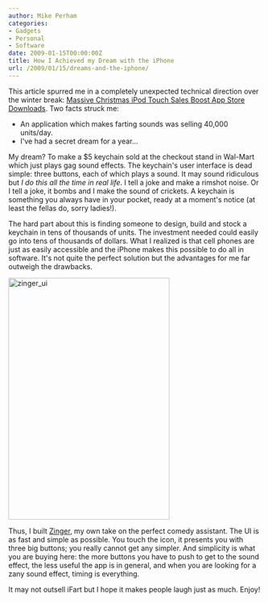 ```yaml
---
author: Mike Perham
categories:
- Gadgets
- Personal
- Software
date: 2009-01-15T00:00:00Z
title: How I Achieved my Dream with the iPhone
url: /2009/01/15/dreams-and-the-iphone/
---
```


This article spurred me in a completely unexpected technical direction over the winter break: [Massive Christmas iPod Touch Sales Boost App Store Downloads][1]. Two facts struck me:

*   An application which makes farting sounds was selling 40,000 units/day.
*   I've had a secret dream for a year...

My dream? To make a $5 keychain sold at the checkout stand in Wal-Mart which just plays gag sound effects. The keychain's user interface is dead simple: three buttons, each of which plays a sound. It may sound ridiculous but *I do this all the time in real life*. I tell a joke and make a rimshot noise. Or I tell a joke, it bombs and I make the sound of crickets. A keychain is something you always have in your pocket, ready at a moment's notice (at least the fellas do, sorry ladies!).

The hard part about this is finding someone to design, build and stock a keychain in tens of thousands of units. The investment needed could easily go into tens of thousands of dollars. What I realized is that cell phones are just as easily accessible and the iPhone makes this possible to do all in software. It's not quite the perfect solution but the advantages for me far outweigh the drawbacks.

<img src="http://www.mikeperham.com/wp-content/uploads/2009/01/zinger_ui.png" alt="zinger_ui" title="zinger_ui" width="320" height="480" class="alignnone size-full wp-image-148" />

Thus, I built [Zinger][2], my own take on the perfect comedy assistant. The UI is as fast and simple as possible. You touch the icon, it presents you with three big buttons; you really cannot get any simpler. And simplicity is what you are buying here: the more buttons you have to push to get to the sound effect, the less useful the app is in general, and when you are looking for a zany sound effect, timing is everything.

It may not outsell iFart but I hope it makes people laugh just as much. Enjoy!

 [1]: http://www.macrumors.com/2008/12/28/massive-christmas-ipod-touch-sales-boost-app-store-downloads/
 [2]: http://itunes.apple.com/WebObjects/MZStore.woa/wa/viewSoftware?id=301088210&mt=8
